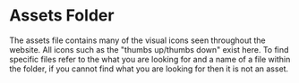 # Assets Folder

The assets file contains many of the visual icons seen throughout the website. All icons such as the "thumbs up/thumbs down" exist here. To find specific files refer to the what you are looking for and a name of a file within the folder, if you cannot find what you are looking for then it is not an asset.
